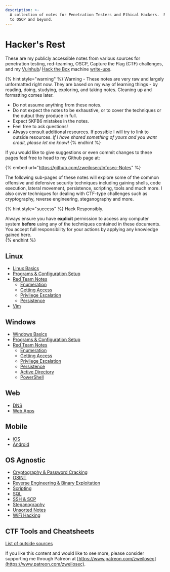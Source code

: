 ```yaml
---
description: >-
  A collection of notes for Penetration Testers and Ethical Hackers.  My journey
  to OSCP and beyond.
---
```


# Hacker's Rest

These are my publicly accessible notes from various sources for penetration testing, red-teaming, OSCP, Capture the Flag \(CTF\) challenges, and my [Vulnhub](https://www.vulnhub.com/)/ [Hack the Box](https://hackthebox.eu) machine [write-ups](https://zweilosec.gitbook.io/htb-writeups/).

{% hint style="warning" %}
Warning - These notes are very raw and largely unformatted right now. They are based on my way of learning things - by reading, doing, studying, exploring, and taking notes. Cleaning up and formatting comes later.

* Do not assume anything from these notes.
* Do not expect the notes to be exhaustive, or to cover the techniques or the output they produce in full.
* Expect 5KFB6 mistakes in the notes.
* Feel free to ask questions!
* Always consult additional resources. If possible I will try to link to outside resources.  _If I have shared something of yours and you want credit, please let me know!_
{% endhint %}

If you would like to give suggestions or even commit changes to these pages feel free to head to my Github page at:

{% embed url="https://github.com/zweilosec/Infosec-Notes" %}

The following sub-pages of these notes will explore some of the common offensive and defensive security techniques including gaining shells, code execution, lateral movement, persistence, scripting, tools and much more.  I also cover techniques for dealing with CTF-type challenges such as cryptography, reverse engineering, steganography and more.

{% hint style="success" %}
Hack Responsibly.

Always ensure you have **explicit** permission to access any computer system **before** using any of the techniques contained in these documents.  You accept full responsibility for your actions by applying any knowledge gained here.  
{% endhint %}

## Linux

* [Linux Basics](linux-1/linux-basics.md)
* [Programs & Configuration Setup](linux-1/programs-and-configs-setup.md)
* [Red Team Notes](linux-1/linux/)
  * [Enumeration](linux-1/linux/enumeration.md)
  * [Getting Access](linux-1/linux/getting-access.md)
  * [Privilege Escalation](linux-1/linux/privilege-escalation.md)
  * [Persistence](linux-1/linux/persistance.md)
* [Vim](linux-1/vim.md)

## Windows

* [Windows Basics](windows-1/windows-basics.md)
* [Programs & Configuration Setup](windows-1/programs-and-configs-setup.md)
* [Red Team Notes](windows-1/windows/)
  * [Enumeration](windows-1/windows/enumeration.md)
  * [Getting Access](windows-1/windows/getting-access.md)
  * [Privilege Escalation](windows-1/windows/privilege-escalation.md)
  * [Persistence](windows-1/windows/persistence.md)
  * [Active Directory](windows-1/windows/active-directory.md)
  * [PowerShell](windows-1/powershell.md)

## Web

* [DNS](web/dns.md)
* [Web Apps](web/web-notes.md)

## Mobile

* [iOS](mobile/ios.md)
* [Android](mobile/android.md)

## OS Agnostic

* [Cryptography & Password Cracking](os-agnostic/password-cracking.md)
* [OSINT](os-agnostic/osint.md)
* [Reverse Engineering & Binary Exploitation](os-agnostic/reverse-engineering-and-binary-exploitation.md)
* [Scripting](os-agnostic/scripting.md)
* [SQL](os-agnostic/sql.md)
* [SSH & SCP](os-agnostic/ssh-and-scp.md)
* [Steganography](os-agnostic/steganography.md)
* [Unsorted Notes](untitled.md)
* [WiFi Hacking](os-agnostic/wifi.md)

## CTF Tools and Cheatsheets 

[List of outside sources](tools-cheatsheets.md)



If you like this content and would like to see more, please consider supporting me through Patreon at [https://www.patreon.com/zweilosec](https://www.patreon.com/zweilosec).

